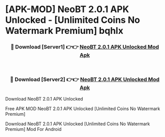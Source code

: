 # [APK-MOD] NeoBT 2.0.1 APK Unlocked - [Unlimited Coins No Watermark Premium] bqhlx



<div align="center">
<h3>🔴 Download [Server1] 👉👉 <a href="https://momento.my/?title=NeoBT_2.0.1_APK_Unlocked">NeoBT 2.0.1 APK Unlocked Mod Apk</a></h3><br>

<h3>🔴 Download [Server2] 👉👉 <a href="https://momento.my/?title=NeoBT_2.0.1_APK_Unlocked">NeoBT 2.0.1 APK Unlocked Mod Apk</a></h3>
</div>



Download NeoBT 2.0.1 APK Unlocked 

Free APK MOD NeoBT 2.0.1 APK Unlocked [Unlimited Coins No Watermark Premium]

Download NeoBT 2.0.1 APK Unlocked [Unlimited Coins No Watermark Premium] Mod For Android
